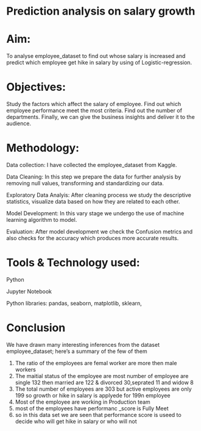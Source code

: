 # Prediction analysis on salary growth

# Aim:

To analyse employee_dataset to find out whose salary is increased and predict which employee get hike in salary by using of Logistic-regression.

# Objectives:

Study the factors which affect the salary of employee.
Find out which employee performance meet the most criteria.
Find out the number of departments.
Finally, we can give the business insights and deliver it to the audience.

# Methodology:

Data collection: I have collected the employee_dataset from Kaggle.

Data Cleaning: In this step we prepare the data for further analysis by removing null values, transforming and standardizing our data.

Exploratory Data Analyis: After cleaning process we study the descriptive statistics, visualize data based on how they are related to each other.

Model Development: In this vary stage we undergo the use of machine learning algorithm to model.

Evaluation: After model development we check the Confusion metrics and also checks for the accuracy which produces more accurate results.

# Tools & Technology used:
Python

Jupyter Notebook

Python libraries: pandas, seaborn, matplotlib, sklearn,

# Conclusion
We have drawn many interesting inferences from the dataset employee_dataset; here’s a summary of the few of them

1. The ratio of the employees are femal worker are more then male workers
2. The maitial status of the employee are most number of employee are single 132 then married are 122 & divorced 30,seprated 11 and widow 8
3. The total number of employees are 303 but active employees are only 199 so growth or hike in salary is applyede for 199n employee
4. Most of the employee are working in Production team
5. most of the employees have performanc _score is Fully Meet 
6. so in  this data set we are seen that performance score is useed to decide who will get hike in  salary or who will not  
